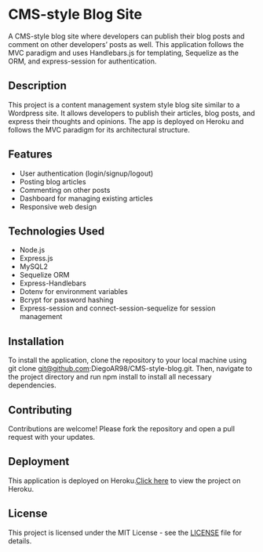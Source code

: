 # CMS-style Blog Site

A CMS-style blog site where developers can publish their blog posts and comment on other developers’ posts as well. This application follows the MVC paradigm and uses Handlebars.js for templating, Sequelize as the ORM, and express-session for authentication.

## Description

This project is a content management system style blog site similar to a Wordpress site. It allows developers to publish their articles, blog posts, and express their thoughts and opinions. The app is deployed on Heroku and follows the MVC paradigm for its architectural structure.

## Features

- User authentication (login/signup/logout)
- Posting blog articles
- Commenting on other posts
- Dashboard for managing existing articles
- Responsive web design

## Technologies Used

- Node.js
- Express.js
- MySQL2
- Sequelize ORM
- Express-Handlebars
- Dotenv for environment variables
- Bcrypt for password hashing
- Express-session and connect-session-sequelize for session management

## Installation

To install the application, clone the repository to your local machine using git clone git@github.com:DiegoAR98/CMS-style-blog.git. Then, navigate to the project directory and run npm install to install all necessary dependencies.

## Contributing

Contributions are welcome! Please fork the repository and open a pull request with your updates.

## Deployment

This application is deployed on Heroku.[Click here](https://blooming-woodland-76777-b79de1c909bf.herokuapp.com/) to view the project on Heroku.

## License

This project is licensed under the MIT License - see the [LICENSE](LICENSE) file for details.
